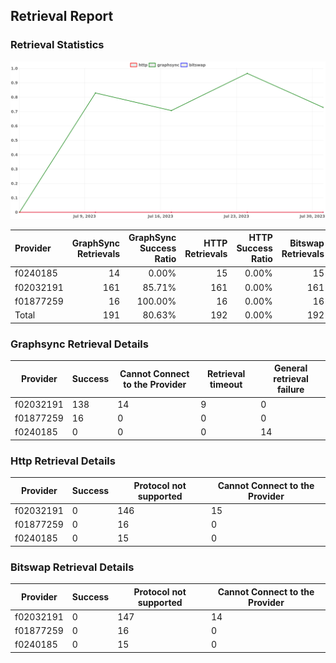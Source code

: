 ## Retrieval Report
### Retrieval Statistics
<img src="https://raw.githubusercontent.com/data-preservation-programs/filplus-checker-assets/main/filecoin-project/filecoin-plus-large-datasets/issues/2062/1691059106051.png"/>

| Provider  | GraphSync Retrievals | GraphSync Success Ratio | HTTP Retrievals | HTTP Success Ratio | Bitswap Retrievals | Bitswap Success Ratio |
| :-------- | -------------------: | ----------------------: | --------------: | -----------------: | -----------------: | --------------------: |
| f0240185  |                   14 |                   0.00% |              15 |              0.00% |                 15 |                 0.00% |
| f02032191 |                  161 |                  85.71% |             161 |              0.00% |                161 |                 0.00% |
| f01877259 |                   16 |                 100.00% |              16 |              0.00% |                 16 |                 0.00% |
| Total     |                  191 |                  80.63% |             192 |              0.00% |                192 |                 0.00% |

### Graphsync Retrieval Details
| Provider  | Success | Cannot Connect to the Provider | Retrieval timeout | General retrieval failure |
| --------- | ------- | ------------------------------ | ----------------- | ------------------------- |
| f02032191 | 138     | 14                             | 9                 | 0                         |
| f01877259 | 16      | 0                              | 0                 | 0                         |
| f0240185  | 0       | 0                              | 0                 | 14                        |

### Http Retrieval Details
| Provider  | Success | Protocol not supported | Cannot Connect to the Provider |
| --------- | ------- | ---------------------- | ------------------------------ |
| f02032191 | 0       | 146                    | 15                             |
| f01877259 | 0       | 16                     | 0                              |
| f0240185  | 0       | 15                     | 0                              |

### Bitswap Retrieval Details
| Provider  | Success | Protocol not supported | Cannot Connect to the Provider |
| --------- | ------- | ---------------------- | ------------------------------ |
| f02032191 | 0       | 147                    | 14                             |
| f01877259 | 0       | 16                     | 0                              |
| f0240185  | 0       | 15                     | 0                              |

